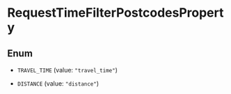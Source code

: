 

# RequestTimeFilterPostcodesProperty

## Enum


* `TRAVEL_TIME` (value: `"travel_time"`)

* `DISTANCE` (value: `"distance"`)



